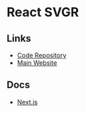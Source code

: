 # React SVGR

<!--
https://github.com/kaanakdeniz/twitter-clone-nextjs
-->

## Links

- [Code Repository](https://github.com/gregberge/svgr)
- [Main Website](https://react-svgr.com)

## Docs

- [Next.js](https://react-svgr.com/docs/next/)
